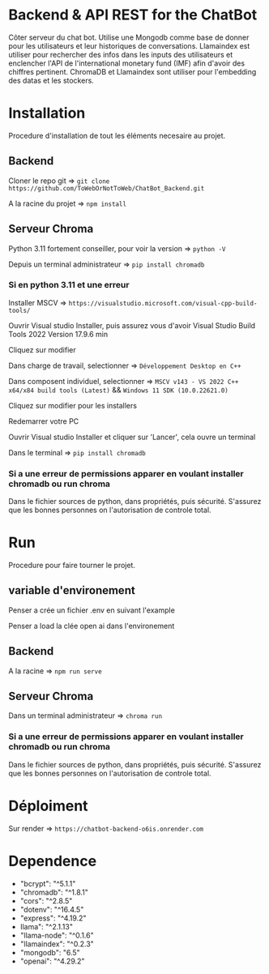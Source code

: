 # Backend & API REST for the ChatBot

Côter serveur du chat bot. Utilise une Mongodb comme base de donner pour les utilisateurs et leur historiques de conversations. Llamaindex est utiliser pour rechercher des infos dans les inputs des utilisateurs et enclencher l'API de l'international monetary fund (IMF) afin d'avoir des chiffres pertinent. ChromaDB et Llamaindex sont utiliser pour l'embedding des datas et les stockers.

# Installation

Procedure d'installation de tout les éléments necesaire au projet.

## Backend

Cloner le repo git =>
`git clone https://github.com/ToWebOrNotToWeb/ChatBot_Backend.git` 

A la racine du projet =>
`npm install`

## Serveur Chroma

Python 3.11 fortement conseiller, pour voir la version =>
`python -V`

Depuis un terminal administrateur =>
`pip install chromadb`

### Si en python 3.11 et une erreur

Installer MSCV =>
`https://visualstudio.microsoft.com/visual-cpp-build-tools/`

Ouvrir Visual studio Installer, puis assurez vous d'avoir Visual Studio Build Tools 2022 
Version 17.9.6 min

Cliquez sur modifier

Dans charge de travail, selectionner =>
`Développement Desktop en C++`

Dans composent individuel, selectionner =>
`MSCV v143 - VS 2022 C++ x64/x84 build tools (Latest)`
&&
`Windows 11 SDK (10.0.22621.0)`

Cliquez sur modifier pour les installers

Redemarrer votre PC

Ouvrir Visual studio Installer et cliquer sur 'Lancer', cela ouvre un terminal

Dans le terminal =>
`pip install chromadb`

### Si a une erreur de permissions apparer en voulant installer chromadb ou run chroma
Dans le fichier sources de python, dans propriétés, puis sécurité.
S'assurez que les bonnes personnes on l'autorisation de controle total.

# Run

Procedure pour faire tourner le projet.

## variable d'environement
Penser a crée un fichier .env en suivant l'example


Penser a load la clée open ai dans l'environement 

## Backend

A la racine =>
`npm run serve`

## Serveur Chroma

Dans un terminal administrateur =>
`chroma run`

### Si a une erreur de permissions apparer en voulant installer chromadb ou run chroma
Dans le fichier sources de python, dans propriétés, puis sécurité.
S'assurez que les bonnes personnes on l'autorisation de controle total.

# Déploiment 

Sur render =>  `https://chatbot-backend-o6is.onrender.com`

# Dependence 

<ul>
    <li>"bcrypt": "^5.1.1"</li>
    <li>"chromadb": "^1.8.1"</li>
    <li>"cors": "^2.8.5"</li>
    <li>"dotenv": "^16.4.5"</li>
    <li>"express": "^4.19.2"</li>
    <li>llama": "^2.1.13"</li>
    <li>"llama-node": "^0.1.6"</li>
    <li>"llamaindex": "^0.2.3"</li>
    <li>"mongodb": "6.5"</li>
    <li>"openai": "^4.29.2"</li>
</ul>